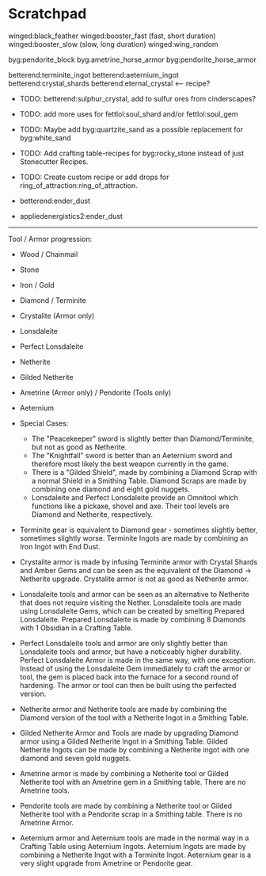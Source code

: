 # Scratchpad

winged:black_feather
winged:booster_fast (fast, short duration)
winged:booster_slow (slow, long duration)
winged:wing_random

byg:pendorite_block
byg:ametrine_horse_armor
byg:pendorite_horse_armor

betterend:terminite_ingot
betterend:aeternium_ingot
betterend:crystal_shards
betterend:eternal_crystal <-- recipe?

- TODO: betterend:sulphur_crystal, add to sulfur ores from cinderscapes?
- TODO: add more uses for fettlol:soul_shard and/or fettlol:soul_gem
- TODO: Maybe add byg:quartzite_sand as a possible replacement for byg:white_sand
- TODO: Add crafting table-recipes for byg:rocky_stone instead of just Stonecutter Recipes.
- TODO: Create custom recipe or add drops for ring_of_attraction:ring_of_attraction.

- betterend:ender_dust
- appliedenergistics2:ender_dust

----

Tool / Armor progression:

- Wood / Chainmail
- Stone
- Iron / Gold
- Diamond / Terminite
- Crystalite (Armor only)
- Lonsdaleite
- Perfect Lonsdaleite
- Netherite
- Gilded Netherite
- Ametrine  (Armor only) / Pendorite (Tools only)
- Aeternium

- Special Cases:
  - The "Peacekeeper" sword is slightly better than Diamond/Terminite, but not as good as Netherite.
  - The "Knightfall" sword is better than an Aeternium sword and therefore most likely the best weapon currently in the game.
  - There is a "Gilded Shield", made by combining a Diamond Scrap with a normal Shield in a Smithing Table. Diamond Scraps are made by combining one diamond and eight gold nuggets.
  - Lonsdaleite and Perfect Lonsdaleite provide an Omnitool which functions like a pickaxe, shovel and axe. Their tool levels are Diamond and Netherite, respectively.

- Terminite gear is equivalent to Diamond gear - sometimes slightly better, sometimes slightly worse. Terminite Ingots are made by combining an Iron Ingot with End Dust.

- Crystalite armor is made by infusing Terminite armor with Crystal Shards and Amber Gems and can be seen as the equivalent of the Diamond -> Netherite upgrade. Crystalite armor is not as good as Netherite armor.

- Lonsdaleite tools and armor can be seen as an alternative to Netherite that does not require visiting the Nether. Lonsdaleite tools are made using Lonsdaleite Gems, which can be created by smelting Prepared Lonsdaleite. Prepared Lonsdaleite is made by combining 8 Diamonds with 1 Obsidian in a Crafting Table.

- Perfect Lonsdaleite tools and armor are only slightly better than Lonsdaleite tools and armor, but have a noticeably higher durability. Perfect Lonsdaleite Armor is made in the same way, with one exception. Instead of using the Lonsdaleite Gem immediately to craft the armor or tool, the gem is placed back into the furnace for a second round of hardening. The armor or tool can then be built using the perfected version.

- Netherite armor and Netherite tools are made by combining the Diamond version of the tool with a Netherite Ingot in a Smithing Table.

- Gilded Netherite Armor and Tools are made by upgrading Diamond armor using a Gilded Netherite Ingot in a Smithing Table. Gilded Netherite Ingots can be made by combining a Netherite ingot with one diamond and seven gold nuggets.

- Ametrine armor is made by combining a Netherite tool or Gilded Netherite tool with an Ametrine gem in a Smithing table. There are no Ametrine tools.

- Pendorite tools are made by combining a Netherite tool or Gilded Netherite tool with a Pendorite scrap in a Smithing table. There is no Ametrine Armor.

- Aeternium armor and Aeternium tools are made in the normal way in a Crafting Table using Aeternium Ingots. Aeternium Ingots are made by combining a Netherite Ingot with a Terminite Ingot. Aeternium gear is a very slight upgrade from Ametrine or Pendorite gear.
